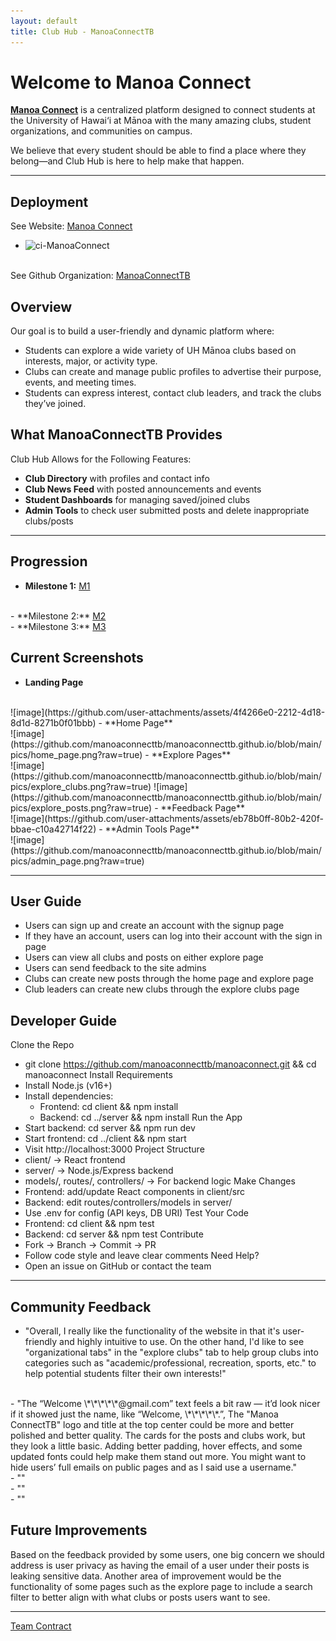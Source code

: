 ```yaml
---
layout: default
title: Club Hub - ManoaConnectTB
---
```


# Welcome to Manoa Connect

<a href="https://github.com/manoaconnecttb">**Manoa Connect**</a> is a centralized platform designed to connect students at the University of Hawai‘i at Mānoa with the many amazing clubs, student organizations, and communities on campus.

We believe that every student should be able to find a place where they belong—and Club Hub is here to help make that happen.

---

## Deployment

See Website: <a href="https://manoa-connect.vercel.app/">Manoa Connect</a>
- ![ci-ManoaConnect](https://github.com/manoaconnecttb/ManoaConnect//workflows/ci-ManoaConnect/badge.svg)
<br>
See Github Organization: <a href="https://github.com/manoaconnecttb">ManoaConnectTB</a> 

## Overview

Our goal is to build a user-friendly and dynamic platform where:
- Students can explore a wide variety of UH Mānoa clubs based on interests, major, or activity type.
- Clubs can create and manage public profiles to advertise their purpose, events, and meeting times.
- Students can express interest, contact club leaders, and track the clubs they’ve joined.

## What ManoaConnectTB Provides

Club Hub Allows for the Following Features:
- **Club Directory** with profiles and contact info
- **Club News Feed** with posted announcements and events
- **Student Dashboards** for managing saved/joined clubs
- **Admin Tools** to check user submitted posts and delete inappropriate clubs/posts

---

## Progression
- **Milestone 1:** <a href="https://github.com/orgs/manoaconnecttb/projects/1">M1</a>
<br>
- **Milestone 2:** <a href="https://github.com/orgs/manoaconnecttb/projects/4/views/1">M2</a>
<br>
- **Milestone 3:** <a href="https://github.com/orgs/manoaconnecttb/projects/9/views/1">M3</a>

## Current Screenshots
- **Landing Page**
<br>
![image](https://github.com/user-attachments/assets/4f4266e0-2212-4d18-8d1d-8271b0f01bbb)
- **Home Page**
<br>
![image](https://github.com/manoaconnecttb/manoaconnecttb.github.io/blob/main/pics/home_page.png?raw=true)
- **Explore Pages**
<br>
![image](https://github.com/manoaconnecttb/manoaconnecttb.github.io/blob/main/pics/explore_clubs.png?raw=true)
![image](https://github.com/manoaconnecttb/manoaconnecttb.github.io/blob/main/pics/explore_posts.png?raw=true)
- **Feedback Page**
<br>
![image](https://github.com/user-attachments/assets/eb78b0ff-80b2-420f-bbae-c10a42714f22)
- **Admin Tools Page**
<br>
![image](https://github.com/manoaconnecttb/manoaconnecttb.github.io/blob/main/pics/admin_page.png?raw=true)

---

## User Guide
- Users can sign up and create an account with the signup page
- If they have an account, users can log into their account with the sign in page
- Users can view all clubs and posts on either explore page
- Users can send feedback to the site admins
- Clubs can create new posts through the home page and explore page
- Club leaders can create new clubs through the explore clubs page


## Developer Guide
Clone the Repo
- git clone https://github.com/manoaconnecttb/manoaconnect.git && cd manoaconnect
Install Requirements
- Install Node.js (v16+)
- Install dependencies:
    - Frontend: cd client && npm install
    - Backend: cd ../server && npm install
Run the App
- Start backend: cd server && npm run dev
- Start frontend: cd ../client && npm start
- Visit http://localhost:3000
Project Structure
- client/ → React frontend
- server/ → Node.js/Express backend
- models/, routes/, controllers/ → For backend logic
Make Changes
- Frontend: add/update React components in client/src
- Backend: edit routes/controllers/models in server/
- Use .env for config (API keys, DB URI)
Test Your Code
- Frontend: cd client && npm test
- Backend: cd server && npm test
Contribute
- Fork → Branch → Commit → PR
- Follow code style and leave clear comments
Need Help?
- Open an issue on GitHub or contact the team

---

## Community Feedback

- "Overall, I really like the functionality of the website in that it's user-friendly and highly intuitive to use. On the other hand, I'd like to see "organizational tabs" in the "explore clubs" tab to help group clubs into categories such as "academic/professional, recreation, sports, etc." to help potential students filter their own interests!"
<br>
- "The “Welcome \*\*\*\*\*@gmail.com” text feels a bit raw — it’d look nicer if it showed just the name, like “Welcome, \*\*\*\*\*.”, The "Manoa ConnectTB" logo and title at the top center could be more and better polished and better quality. The cards for the posts and clubs work, but they look a little basic. Adding better padding, hover effects, and some updated fonts could help make them stand out more. You might want to hide users’ full emails on public pages and as I said use a username."
<br>
- ""
<br>
- ""
<br>
- ""
<br>

## Future Improvements
Based on the feedback provided by some users, one big concern we should address is user privacy as having the email of a user under their posts is leaking sensitive data. Another area of improvement would be the functionality of some pages such as the explore page to include a search filter to better align with what clubs or posts users want to see.

---

[Team Contract](https://docs.google.com/document/d/19ISbg1g8jTFm1V74StpGrG74BBHWuKIC-xssoQD9noM/edit?usp=sharing)


